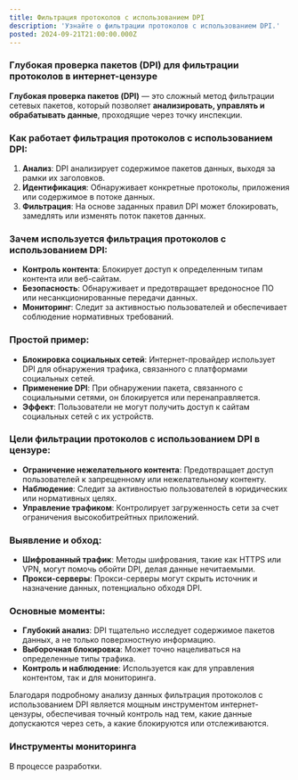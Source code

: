 ```yaml
---
title: Фильтрация протоколов с использованием DPI
description: 'Узнайте о фильтрации протоколов с использованием DPI.'
posted: 2024-09-21T21:00:00.000Z
---
```

### Глубокая проверка пакетов (DPI) для фильтрации протоколов в интернет-цензуре

**Глубокая проверка пакетов (DPI)** — это сложный метод фильтрации сетевых пакетов, который позволяет **анализировать, управлять и обрабатывать данные**, проходящие через точку инспекции.

### Как работает фильтрация протоколов с использованием DPI:

1. **Анализ**: DPI анализирует содержимое пакетов данных, выходя за рамки их заголовков.
2. **Идентификация**: Обнаруживает конкретные протоколы, приложения или содержимое в потоке данных.
3. **Фильтрация**: На основе заданных правил DPI может блокировать, замедлять или изменять поток пакетов данных.

### Зачем используется фильтрация протоколов с использованием DPI:

- **Контроль контента**: Блокирует доступ к определенным типам контента или веб-сайтам.
- **Безопасность**: Обнаруживает и предотвращает вредоносное ПО или несанкционированные передачи данных.
- **Мониторинг**: Следит за активностью пользователей и обеспечивает соблюдение нормативных требований.

### Простой пример:

- **Блокировка социальных сетей**: Интернет-провайдер использует DPI для обнаружения трафика, связанного с платформами социальных сетей.
- **Применение DPI**: При обнаружении пакета, связанного с социальными сетями, он блокируется или перенаправляется.
- **Эффект**: Пользователи не могут получить доступ к сайтам социальных сетей с их устройств.

### Цели фильтрации протоколов с использованием DPI в цензуре:

- **Ограничение нежелательного контента**: Предотвращает доступ пользователей к запрещенному или нежелательному контенту.
- **Наблюдение**: Следит за активностью пользователей в юридических или нормативных целях.
- **Управление трафиком**: Контролирует загруженность сети за счет ограничения высокобитрейтных приложений.

### Выявление и обход:

- **Шифрованный трафик**: Методы шифрования, такие как HTTPS или VPN, могут помочь обойти DPI, делая данные нечитаемыми.
- **Прокси-серверы**: Прокси-серверы могут скрыть источник и назначение данных, потенциально обходя DPI.

### Основные моменты:

- **Глубокий анализ**: DPI тщательно исследует содержимое пакетов данных, а не только поверхностную информацию.
- **Выборочная блокировка**: Может точно нацеливаться на определенные типы трафика.
- **Контроль и наблюдение**: Используется как для управления контентом, так и для мониторинга.

Благодаря подробному анализу данных фильтрация протоколов с использованием DPI является мощным инструментом интернет-цензуры, обеспечивая точный контроль над тем, какие данные допускаются через сеть, а какие блокируются или отслеживаются.

### Инструменты мониторинга
В процессе разработки.
